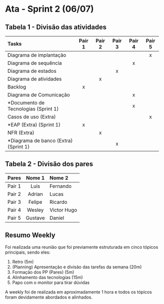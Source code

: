# Ata - Sprint 2 (06/07)

## Tabela 1 - Divisão das atividades

| Tasks                                  | Pair 1 | Pair 2 | Pair 3 | Pair 4 | Pair 5 |
| :------------------------------------- | :----: | :----: | :----: | :----: | :----: |
| Diagrama de implantação                |        |        |        |        |   x    |
| Diagrama de sequência                  |        |        |        |   x    |        |
| Diagrama de estados                    |        |        |   x    |        |        |
| Diagrama de atividades                 |        |   x    |        |        |        |
| Backlog                                |   x    |        |        |        |        |
| Diagrama de Comunicação                |        |        |        |   x    |        |
| \*Documento de Tecnologias (Sprint 1)  |        |        |        |   x    |        |
| Casos de uso (Extra)                   |        |        |        |        |   x    |
| \*EAP (Extra) (Sprint 1)               |   x    |        |        |        |        |
| NFR (Extra)                            |        |   x    |        |        |        |
| \*Diagrama de banco (Extra) (Sprint 1) |        |        |   x    |        |        |

## Tabela 2 - Divisão dos pares

| Pares  | Nome 1  | Nome 2      |
| :----- | :-----: | :---------- |
| Pair 1 |  Luis   | Fernando    |
| Pair 2 | Adrian  | Lucas       |
| Pair 3 | Felipe  | Ricardo     |
| Pair 4 | Wesley  | Victor Hugo |
| Pair 5 | Gustave | Daniel      |

## Resumo Weekly

Foi realizada uma reunião que foi previamente estruturada em cinco tópicos principais, sendo eles:

1. Retro (5m)
2. (Planning) Apresentação e divisão das tarefas da semana (20m)
3. Formação dos PP (Pares) (5m)
4. Alinhamento das tecnologias (15m)
5. Papo com o monitor para tirar dúvidas

A weekly foi de realizada em aproximadamente 1 hora e todos os tópicos foram devidamente abordados e alinhados.
